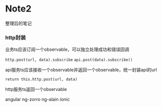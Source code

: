 # Note2
整理后的笔记


### http封装

业务ts应该订阅一个observable，可以独立处理成功和错误回调

``http.post(url, data).subscribe``
``api.post(data).subscribe()``

api服务ts应该接收一个observable并返回一个observable，统一封装api的url

``return this.http.post(url, data)``

http服务ts返回一个observable


angular ng-zorro ng-alain ionic
